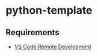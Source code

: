# python-template

## Requirements

- [VS Code Remote Development](https://code.visualstudio.com/docs/remote/remote-overview)
